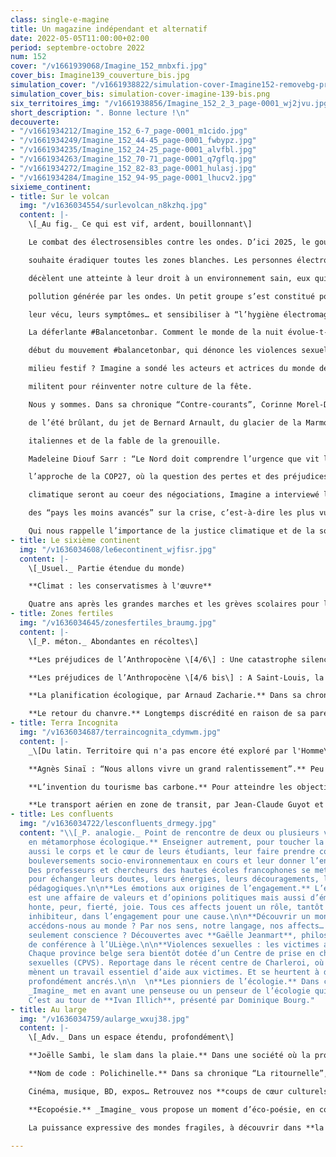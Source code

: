 ```yaml
---
class: single-e-magine
title: Un magazine indépendant et alternatif
date: 2022-05-05T11:00:00+02:00
period: septembre-octobre 2022
num: 152
cover: "/v1661939068/Imagine_152_mnbxfi.jpg"
cover_bis: Imagine139_couverture_bis.jpg
simulation_cover: "/v1661938822/simulation-cover-Imagine152-removebg-preview_uu1bxu.png"
simulation_cover_bis: simulation-cover-imagine-139-bis.png
six_territoires_img: "/v1661938856/Imagine_152_2_3_page-0001_wj2jvu.jpg"
short_description: ". Bonne lecture !\n"
decouverte:
- "/v1661934212/Imagine_152_6-7_page-0001_m1cido.jpg"
- "/v1661934249/Imagine_152_44-45_page-0001_fwbypz.jpg"
- "/v1661934235/Imagine_152_24-25_page-0001_alvfbl.jpg"
- "/v1661934263/Imagine_152_70-71_page-0001_q7gflq.jpg"
- "/v1661934272/Imagine_152_82-83_page-0001_hulasj.jpg"
- "/v1661934284/Imagine_152_94-95_page-0001_lhucv2.jpg"
sixieme_continent:
- title: Sur le volcan
  img: "/v1636034554/surlevolcan_n8kzhq.jpg"
  content: |-
    \[_Au fig._ Ce qui est vif, ardent, bouillonnant\]

    Le combat des électrosensibles contre les ondes. D’ici 2025, le gouvernement fédéral

    souhaite éradiquer toutes les zones blanches. Les personnes électrohypersensibles y

    décèlent une atteinte à leur droit à un environnement sain, eux qui ne supportent pas la

    pollution générée par les ondes. Un petit groupe s’est constitué pour mieux faire connaître

    leur vécu, leurs symptômes… et sensibiliser à “l’hygiène électromagnétique”.

    La déferlante #Balancetonbar. Comment le monde de la nuit évolue-t-il, un an après le

    début du mouvement #balancetonbar, qui dénonce les violences sexuelles et sexistes en

    milieu festif ? Imagine a sondé les acteurs et actrices du monde de la nuit et les collectifs qui

    militent pour réinventer notre culture de la fête.

    Nous y sommes. Dans sa chronique “Contre-courants”, Corinne Morel-Darleux nous parle

    de l’été brûlant, du jet de Bernard Arnault, du glacier de la Marmolada dans les Alpes

    italiennes et de la fable de la grenouille.

    Madeleine Diouf Sarr : “Le Nord doit comprendre l’urgence que vit le Sud”. A

    l’approche de la COP27, où la question des pertes et des préjudices liés au dérèglement

    climatique seront au coeur des négociations, Imagine a interviewé la présidente du groupe

    des “pays les moins avancés” sur la crise, c’est-à-dire les plus vulnérables face à celle-ci.

    Qui nous rappelle l’importance de la justice climatique et de la solidarité internationale.
- title: Le sixième continent
  img: "/v1636034608/le6econtinent_wjfisr.jpg"
  content: |-
    \[_Usuel._ Partie étendue du monde)

    **Climat : les conservatismes à l'œuvre**

    Quatre ans après les grandes marches et les grèves scolaires pour le climat, le dérèglement climatique s’est illustré avec violence l’été dernier en Wallonie, les alarmants rapports du Giec se sont succédé, l’Union européenne a sorti un Green Deal aussi espéré qu’inattendu, les sécheresses en Belgique sont devenues chroniques. Dans le même temps, la crise climatique a été reléguée au second plan avec la pandémie, la transition énergétique a reculé en raison de la guerre déclarée par la Russie à l’Ukraine. A l’heure de la rentrée des activistes, qui s’apprêtent à relancer les manifestations ainsi que des actions de désobéissance civile, des questions s’imposent. Vu les nombreux blocages en Belgique, comment allons-nous parvenir à remplir nos objectifs ? Qu’est-ce qui bloque encore, et pourquoi ? Qui sont les forces de l’inaction ? Imagine consacre un dossier de vingt pages pour identifier les conservatismes à l’oeuvre. Et questionne également le traitement médiatique de la crise, qui semble loin d’être à la hauteur de l’enjeu.
- title: Zones fertiles
  img: "/v1636034645/zonesfertiles_braumg.jpg"
  content: |-
    \[_P. méton._ Abondantes en récoltes\]

    **Les préjudices de l’Anthropocène \[4/6\] : Une catastrophe silencieuse débrousse le Sahel.** De toutes les catastrophes qualifiées de “naturelles”, les plus lentes sont celles qui attirent le moins l’attention. Moins soudaines, plus insidieuses, sans fin. Dans le nord du Sénégal, les anciens de villages d’agriculteurs et d’éleveurs racontent comment, depuis une trentaine d’années, la désertification embrase le Sahel, une des régions les plus vulnérables au monde. Énumérant ce qu’elle leur a pris, leurs témoignages illustrent les limites de l’adaptation au dérèglement climatique.

    **Les préjudices de l’Anthropocène \[4/6 bis\] : A Saint-Louis, la mer ensevelit le patrimoine immatériel.** Il y a dix ans, le village de Doun Baba Dièye a disparu. La houle, favorisée par l’érosion côtière, n’a plus cessé de grignoter l’ensemble d’une bande sénégalaise sableuse densément peuplée : la Langue de Barbarie. Pilote Barre, Tassinière… et enfin, Saint-Louis, ville inscrite au patrimoine mondial de l’Unesco où certains habitants se cabrent face à une relocalisation désormais inévitable.

    **La planification écologique, par Arnaud Zacharie.** Dans sa chronique, le secrétaire général du CNCD-11.11.11 revient sur la planification. En vogue durant les Trente Glorieuses d’après-guerre, tombée en disgrâce suite à la “révolution conservatrice” des années 80, elle revient aujourd’hui à l’avant-plan, dans un contexte de transition écologique.

    **Le retour du chanvre.** Longtemps discrédité en raison de sa parentalité avec le cannabis, le chanvre regagne peu à peu ses lettres de noblesse. Cette plante peu gourmande en eau et en produits phytosanitaires peut être utilisée dans le secteur textile, de la construction, cosmétique, bien-être, automobile, etc. En Wallonie, la Région veut faire naître un nouveau secteur… non sans difficultés.
- title: Terra Incognita
  img: "/v1636034687/terraincognita_cdymwm.jpg"
  content: |-
    _\[Du latin. Territoire qui n'a pas encore été exploré par l'Homme\]_

    **Agnès Sinaï : “Nous allons vivre un grand ralentissement”.** Peu ou mal définis, les mots comme “renoncement”, “sobriété” ou “décroissance” reviennent en force dans le débat public. Que signifient-ils ? Quels choix, personnels et collectifs, impliquent-ils ? Pour le dire plus crûment : à quoi devons-nous renoncer pour garantir au monde vivant un avenir digne et soutenable ? Réponses avec Agnès Sinaï, fondatrice de l’Institut Momentum, qui pense les politiques de notre époque, l’Anthropocène.

    **L’invention du tourisme bas carbone.** Pour atteindre les objectifs climatiques, le tourisme longue distance doit tourner le dos à l’avion et à la voiture individuelle. Réduction de l’offre aérienne, investissements massifs dans un réseau ferroviaire renforcé en Europe, gouvernance du tourisme zéro carbone… Le think tank The Shift trace les nouveaux chemins possibles du rail et du vélo. Sur le terrain, le _slow tourisme_ trace son sillon sans bruit.

    **Le transport aérien en zone de transit, par Jean-Claude Guyot et Frédéric Claisse (Iweps).** En partenariat avec l’Institut wallon de l’évaluation, de la prospective et de la statistique, _Imagine_ lance une série de chroniques autour du futur. Deuxième épisode : l’avenir du secteur de l’aviation.
- title: Les confluents
  img: "/v1636034722/lesconfluents_drmegy.jpg"
  content: "\\[_P. analogie._ Point de rencontre de deux ou plusieurs voies\\]\n\n**Profs
    en métamorphose écologique.** Enseigner autrement, pour toucher la tête, mais
    aussi le corps et le cœur de leurs étudiants, leur faire prendre conscience des
    bouleversements socio-environnementaux en cours et leur donner l’envie d’agir.
    Des professeurs et chercheurs des hautes écoles francophones se mettent en réseau
    pour échanger leurs doutes, leurs énergies, leurs découragements, leurs méthodes
    pédagogiques.\n\n**Les émotions aux origines de l’engagement.** L’engagement militant
    est une affaire de valeurs et d’opinions politiques mais aussi d’émotions. Colère,
    honte, peur, fierté, joie. Tous ces affects jouent un rôle, tantôt moteur et tantôt
    inhibiteur, dans l’engagement pour une cause.\n\n**Découvrir un monde.** Comment
    accédons-nous au monde ? Par nos sens, notre langage, nos affects… Mais en avons-nous
    seulement conscience ? Découvertes avec **Gaëlle Jeanmart**, philosophe et maître
    de conférence à l’ULiège.\n\n**Violences sexuelles : les victimes au cœur de l’aide.**
    Chaque province belge sera bientôt dotée d’un Centre de prise en charge des violences
    sexuelles (CPVS). Reportage dans le récent centre de Charleroi, où les équipes
    mènent un travail essentiel d’aide aux victimes. Et se heurtent à des stéréotypes
    profondément ancrés.\n\n  \n**Les pionniers de l’écologie.** Dans chaque numéro,
    _Imagine_ met en avant une penseuse ou un penseur de l’écologie qui a marqué l’histoire.
    C’est au tour de **Ivan Illich**, présenté par Dominique Bourg."
- title: Au large
  img: "/v1636034759/aularge_wxuj38.jpg"
  content: |-
    \[_Adv._ Dans un espace étendu, profondément\]

    **Joëlle Sambi, le slam dans la plaie.** Dans une société où la profession d’artiste reste encore dévalorisée et trop souvent perçue comme un loisir plus qu’un métier, Joëlle Sambi s’investit, à pas de géante, dans l’art du slam. Portrait d’une poétesse politique, son métier chevillé au corps.

    **Nom de code : Polichinelle.** Dans sa chronique “La ritournelle”, l’écrivain **Philippe Marczweski** nous entraîne à Kleine-Brogel, où se cache le secret militaire le moins bien gardé de Belgique.

    Cinéma, musique, BD, expos… Retrouvez nos **coups de cœur culturels.**

    **Ecopoésie.** _Imagine_ vous propose un moment d’éco-poésie, en collaboration avec la revue Catastrophes.

    La puissance expressive des mondes fragiles, à découvrir dans **la chronique du Trinkhall Museum.**

---
```

